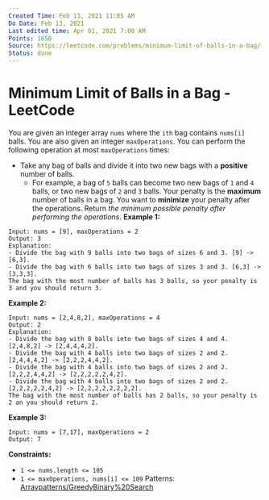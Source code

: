 ```yaml
---
Created Time: Feb 13, 2021 11:05 AM
Do Date: Feb 13, 2021
Last edited time: Apr 01, 2021 7:00 AM
Points: 1650
Source: https://leetcode.com/problems/minimum-limit-of-balls-in-a-bag/
Status: done
---
```


# Minimum Limit of Balls in a Bag - LeetCode

You are given an integer array `nums` where the `ith` bag contains `nums[i]` balls. You are also given an integer `maxOperations`.
You can perform the following operation at most `maxOperations` times:
- Take any bag of balls and divide it into two new bags with a **positive** number of balls.
    - For example, a bag of `5` balls can become two new bags of `1` and `4` balls, or two new bags of `2` and `3` balls.
Your penalty is the **maximum** number of balls in a bag. You want to **minimize** your penalty after the operations.
Return *the minimum possible penalty after performing the operations*.
**Example 1:**
```
Input: nums = [9], maxOperations = 2
Output: 3
Explanation: 
- Divide the bag with 9 balls into two bags of sizes 6 and 3. [9] -> [6,3].
- Divide the bag with 6 balls into two bags of sizes 3 and 3. [6,3] -> [3,3,3].
The bag with the most number of balls has 3 balls, so your penalty is 3 and you should return 3.
```
**Example 2:**
```
Input: nums = [2,4,8,2], maxOperations = 4
Output: 2
Explanation:
- Divide the bag with 8 balls into two bags of sizes 4 and 4. [2,4,8,2] -> [2,4,4,4,2].
- Divide the bag with 4 balls into two bags of sizes 2 and 2. [2,4,4,4,2] -> [2,2,2,4,4,2].
- Divide the bag with 4 balls into two bags of sizes 2 and 2. [2,2,2,4,4,2] -> [2,2,2,2,2,4,2].
- Divide the bag with 4 balls into two bags of sizes 2 and 2. [2,2,2,2,2,4,2] -> [2,2,2,2,2,2,2,2].
The bag with the most number of balls has 2 balls, so your penalty is 2 an you should return 2.
```
**Example 3:**
```
Input: nums = [7,17], maxOperations = 2
Output: 7
```
**Constraints:**
- `1 <= nums.length <= 105`
- `1 <= maxOperations, nums[i] <= 109`
Patterns: [Array](Array.md)[patterns/Greedy](patterns/Greedy.md)[Binary%20Search](Binary%20Search.md)